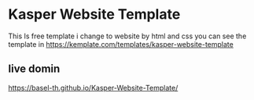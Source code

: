 # Kasper Website Template
This Is free template i change to website by html and css 
you can see the template in https://kemplate.com/templates/kasper-website-template

## live domin
https://basel-th.github.io/Kasper-Website-Template/
